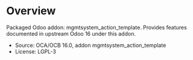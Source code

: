 # Overview

Packaged Odoo addon: mgmtsystem_action_template. Provides features documented in upstream Odoo 16 under this addon.

- Source: OCA/OCB 16.0, addon mgmtsystem_action_template
- License: LGPL-3
